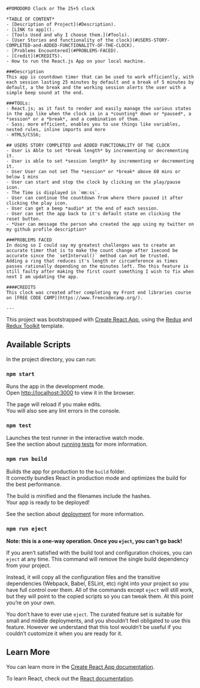     #POMODORO Clock or The 25+5 clock

    *TABLE OF CONTENT*
    - [Description of Project](#Description).
    - [LINK to app]().
    - [Tools Used and why I choose them.](#Tools).
    - [User Stories and functionality of the clock](#USERS-STORY-COMPLETED-and-ADDED-FUNCTIONALITY-OF-THE-CLOCK).
    - [Problems Encountered](#PROBLEMS-FACED).
    - [Credit](#CREDITS).
    - How to run the React.js App on your local machine.

    ###Description
    This app is countdown timer that can be used to work efficiently, with each session lasting 25 minutes by default and a break of 5 minutes by default, a the break and the working session alerts the user with a simple beep sound at the end.

    ###TOOLs:
    - React.js; as it fast to render and easily manage the various states in the app like when the clock is in a *counting* down or *paused*, a *session* or a *break*, and a combination of them.
    - Sass; more efficient, enables you to use things like variables,
    nested rules, inline imports and more
    - HTML5/CSS6;

    ## USERS STORY COMPLETED and ADDED FUNCTIONALITY OF THE CLOCK
    - User is Able to set *break length* by incrementing or decrementing it.
    - User is able to set *session length* by incrementing or decrementing it.
    - User User can not set The *session* or *break* above 60 mins or below 1 mins
    - User can start and stop the clock by clicking on the play/pause icon.
    - The Time is displayed in `mm:ss`.
    - User can continue the countdown from where there paused it after clicking the play icon.
    - User can get a beep *audio* at the end of each session.
    - User can set the app back to it's default state on clicking the reset button.
    - *User can message the person who created the app using my twitter on my github profile description*

    ###PROBLEMS FACED
    In doing so I could say my greatest challenges was to create an accurate timer that is to make the count change after 1second be accurate since the `setInterval()` method can not be trusted.
    Adding a ring that reduces it's length or circumference as times passes rationally depending on the minutes left. Tho this feature is still faulty after making the first count something I wish to fix when next I am updating the app.

    ####CREDITS
    This clock was created after completing my Front end libraries course on [FREE CODE CAMP](https://www.freecodecamp.org/).

    ---

This project was bootstrapped with [Create React App](https://github.com/facebook/create-react-app), using the [Redux](https://redux.js.org/) and [Redux Toolkit](https://redux-toolkit.js.org/) template.

## Available Scripts

In the project directory, you can run:

### `npm start`

Runs the app in the development mode.<br />
Open [http://localhost:3000](http://localhost:3000) to view it in the browser.

The page will reload if you make edits.<br />
You will also see any lint errors in the console.

### `npm test`

Launches the test runner in the interactive watch mode.<br />
See the section about [running tests](https://facebook.github.io/create-react-app/docs/running-tests) for more information.

### `npm run build`

Builds the app for production to the `build` folder.<br />
It correctly bundles React in production mode and optimizes the build for the best performance.

The build is minified and the filenames include the hashes.<br />
Your app is ready to be deployed!

See the section about [deployment](https://facebook.github.io/create-react-app/docs/deployment) for more information.

### `npm run eject`

**Note: this is a one-way operation. Once you `eject`, you can’t go back!**

If you aren’t satisfied with the build tool and configuration choices, you can `eject` at any time. This command will remove the single build dependency from your project.

Instead, it will copy all the configuration files and the transitive dependencies (Webpack, Babel, ESLint, etc) right into your project so you have full control over them. All of the commands except `eject` will still work, but they will point to the copied scripts so you can tweak them. At this point you’re on your own.

You don’t have to ever use `eject`. The curated feature set is suitable for small and middle deployments, and you shouldn’t feel obligated to use this feature. However we understand that this tool wouldn’t be useful if you couldn’t customize it when you are ready for it.

## Learn More

You can learn more in the [Create React App documentation](https://facebook.github.io/create-react-app/docs/getting-started).

To learn React, check out the [React documentation](https://reactjs.org/).
